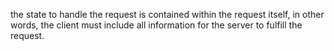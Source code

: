  the state to handle the request is contained within the request itself, in other words, the client must include all information for the server to fulfill the request. 
